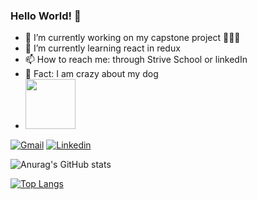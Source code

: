 ### Hello World! 👋



- 🔭 I’m currently working on  my capstone project 🧶🧶🧶
- 🌱 I’m currently learning react in redux
- 📫 How to reach me: through Strive School or linkedIn
- 🎈 Fact: I am crazy about my dog 
- <img src="https://media3.giphy.com/media/26mkhNrAhHJ0fGbqE/giphy.gif?cid=ecf05e47atrurr1zhv428ivsy2krk5p6n9jzyyhjrokl6zk0&rid=giphy.gif&ct=g" width="80"/>





[![Gmail](https://img.shields.io/badge/miljoekspert@gmail.com-D14836??style=flat&logo=gmail&logoColor=white&link=mailto:miljoekspert@gmail.com)](mailto:miljoekspert@gmail.com) 
[![Linkedin](https://img.shields.io/badge/LinkedIn-0077B5?style=flat&logo=linkedin&logoColor=white)](https://www.linkedin.com/in/magdalena-sochon-6527b133/)





![Anurag's GitHub stats](https://github-readme-stats.vercel.app/api?username=MagdalenaES83&show_icons=true&theme=radical)

[![Top Langs](https://github-readme-stats.vercel.app/api/top-langs/?username=MagdalenaES83)](https://github.com/MagdalenaES83/github-readme-stats)

